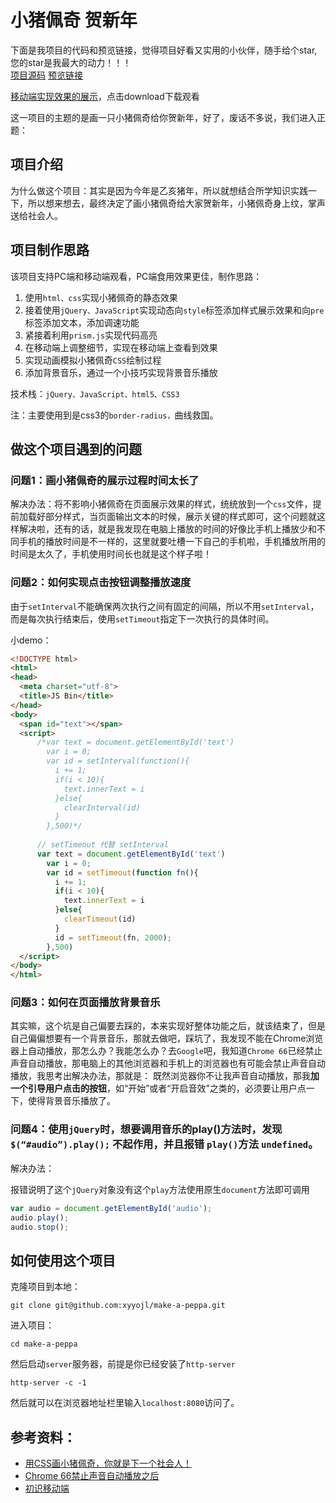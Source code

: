 # 小猪佩奇 贺新年

下面是我项目的代码和预览链接，觉得项目好看又实用的小伙伴，随手给个star, 您的star是我最大的动力！！！<br>
[项目源码](https://github.com/xyyojl/make-a-peppa) [预览链接](https://xyyojl.github.io/make-a-peppa/index.html)

[移动端实现效果的展示](https://github.com/xyyojl/make-a-peppa/blob/master/peppa.mp4)，点击download下载观看

这一项目的主题的是画一只小猪佩奇给你贺新年，好了，废话不多说，我们进入正题：

## 项目介绍

为什么做这个项目：其实是因为今年是乙亥猪年，所以就想结合所学知识实践一下，所以想来想去，最终决定了画小猪佩奇给大家贺新年，小猪佩奇身上纹，掌声送给社会人。

## 项目制作思路

该项目支持PC端和移动端观看，PC端食用效果更佳，制作思路：

1. 使用`html、css`实现小猪佩奇的静态效果
2. 接着使用`jQuery、JavaScript`实现动态向`style`标签添加样式展示效果和向`pre` 标签添加文本，添加调速功能
3. 紧接着利用`prism.js`实现代码高亮
4. 在移动端上调整细节，实现在移动端上查看到效果
5. 实现动画模拟小猪佩奇`CSS`绘制过程
6. 添加背景音乐，通过一个小技巧实现背景音乐播放

技术栈：`jQuery、JavaScript、html5、CSS3`

注：主要使用到是css3的`border-radius，`曲线救国。

## 做这个项目遇到的问题

### 问题1：画小猪佩奇的展示过程时间太长了

解决办法：将不影响小猪佩奇在页面展示效果的样式，统统放到一个`css`文件，提前加载好部分样式，当页面输出文本的时候，展示关键的样式即可，这个问题就这样解决啦，还有的话，就是我发现在电脑上播放的时间的好像比手机上播放少和不同手机的播放时间是不一样的，这里就要吐槽一下自己的手机啦，手机播放所用的时间是太久了，手机使用时间长也就是这个样子啦！

### 问题2：如何实现点击按钮调整播放速度

由于`setInterval`不能确保两次执行之间有固定的间隔，所以不用`setInterval`，而是每次执行结束后，使用`setTimeout`指定下一次执行的具体时间。

小demo：

```html
<!DOCTYPE html>
<html>
<head>
  <meta charset="utf-8">
  <title>JS Bin</title>
</head>
<body>
  <span id="text"></span>
  <script>
      /*var text = document.getElementById('text') 
        var i = 0;
        var id = setInterval(function(){
          i += 1;
          if(i < 10){
            text.innerText = i
          }else{
            clearInterval(id)
          }
        },500)*/
      
      // setTimeout 代替 setInterval
      var text = document.getElementById('text') 
        var i = 0;
        var id = setTimeout(function fn(){
          i += 1;
          if(i < 10){
            text.innerText = i
          }else{
            clearTimeout(id)
          }
          id = setTimeout(fn, 2000);
        },500)
  </script>
</body>
</html>
```

### 问题3：如何在页面播放背景音乐

其实嘛，这个坑是自己偏要去踩的，本来实现好整体功能之后，就该结束了，但是自己偏偏想要有一个背景音乐，那就去做吧，踩坑了，我发现不能在Chrome浏览器上自动播放，那怎么办？我能怎么办？去`Google`吧，我知道`Chrome 66`已经禁止声音自动播放，那电脑上的其他浏览器和手机上的浏览器也有可能会禁止声音自动播放，我思考出解决办法，那就是：
既然浏览器你不让我声音自动播放，那我**加一个引导用户点击的按钮**，如“开始”或者“开启音效”之类的，必须要让用户点一下，使得背景音乐播放了。

### 问题4：使用`jQuery`时，想要调用音乐的play()方法时，发现 `$(“#audio”).play();` 不起作用，并且报错 `play()`方法 `undefined`。

解决办法：

报错说明了这个`jQuery`对象没有这个`play`方法使用原生`document`方法即可调用

```js
var audio = document.getElementById('audio');
audio.play();
audio.stop();
```

## 如何使用这个项目

克隆项目到本地：

```
git clone git@github.com:xyyojl/make-a-peppa.git
```

进入项目：

```
cd make-a-peppa
```

然后启动`server`服务器，前提是你已经安装了`http-server`

```
http-server -c -1
```

然后就可以在浏览器地址栏里输入`localhost:8080`访问了。

## 参考资料：

- [用CSS画小猪佩奇，你就是下一个社会人！](https://cloud.tencent.com/developer/article/1128472)
- [Chrome 66禁止声音自动播放之后](https://juejin.im/post/5af7129bf265da0b8262df4c)
- [初识移动端](https://yk1062008412.github.io/2018/05/24/%E5%88%9D%E8%AF%86%E7%A7%BB%E5%8A%A8%E7%AB%AF/)
